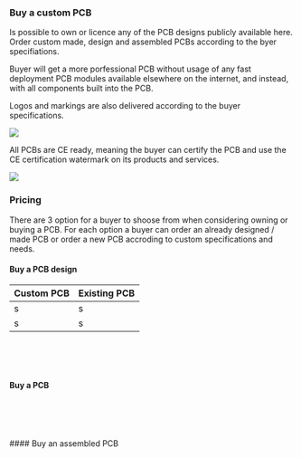 ### Buy a custom PCB
Is possible to own or licence any of the PCB designs publicly available here. Order custom made, design and assembled PCBs according to the byer specifiations.

Buyer will get a more porfessional PCB without usage of any fast deployment PCB modules available elsewhere on the internet, and instead, with all components built into the PCB.  

Logos and markings are also delivered according to the buyer specifications.

![](https://github.com/aeonSolutions/PCB-Prototyping-Catalogue/blob/main/certified%20logos.png)

All PCBs are CE ready, meaning the buyer can certify the PCB and use the CE certification watermark on its products and services. 

![](https://github.com/aeonSolutions/PCB-Prototyping-Catalogue/blob/main/ownApcb.png)

### Pricing
There are 3 option for a buyer to shoose from when considering owning or buying a PCB. For each option a buyer can order an already designed / made PCB or order a new PCB accroding to custom specifications and needs.

#### Buy a PCB design 


| Custom PCB | Existing PCB |
|-------------|------|
| s | s |
| s | s |


<br />
<br />
<br />

#### Buy a PCB  

|  |  |
|-------------|------|


<br />
<br />
<br />
#### Buy an assembled PCB

|  |  |
|-------------|------|


<br />
<br />
<br />
